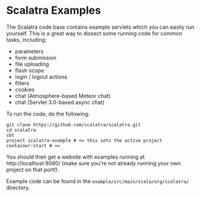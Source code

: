 Scalatra Examples
=================

The Scalatra code base contains example servlets which you can easily run
yourself. This is a great way to dissect some running code for common tasks, 
including:

* parameters
* form submission
* file uploading
* flash scope
* login / logout actions
* filters
* cookies
* chat (Atmosphere-based Meteor chat)
* chat (Servlet 3.0-based async chat)

To run the code, do the following:

```
git clone https://github.com/scalatra/scalatra.git
cd scalatra
sbt 
project scalatra-example # <= this sets the active project
container:start # <= 
```

You should then get a website with examples running at http://localhost:8080/
(make sure you're not already running your own project on that port!).

Example code can be found in the ```example/src/main/scala/org/scalatra/```
directory. 